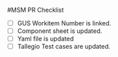 #MSM PR Checklist

- [ ] GUS Workitem Number is linked.
- [ ] Component sheet is updated.
- [ ] Yaml file is updated
- [ ] Tallegio Test cases are updated.
